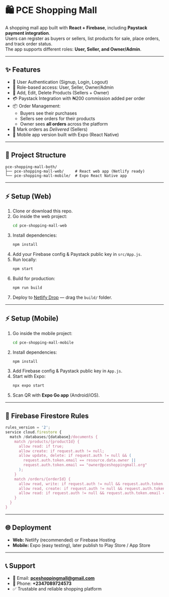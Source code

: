 # 🛍️ PCE Shopping Mall  

A shopping mall app built with **React + Firebase**, including **Paystack payment integration**.  
Users can register as buyers or sellers, list products for sale, place orders, and track order status.  
The app supports different roles: **User, Seller, and Owner/Admin**.  

---

## ✨ Features
- 🔑 User Authentication (Signup, Login, Logout)  
- 👤 Role-based access: User, Seller, Owner/Admin  
- 🛒 Add, Edit, Delete Products (Sellers + Owner)  
- 💳 Paystack Integration with ₦200 commission added per order  
- 📦 Order Management:  
  - Buyers see their purchases  
  - Sellers see orders for their products  
  - Owner sees **all orders** across the platform  
- 🚚 Mark orders as *Delivered* (Sellers)  
- 📱 Mobile app version built with Expo (React Native)  

---

## 📂 Project Structure
```
pce-shopping-mall-both/
├── pce-shopping-mall-web/     # React web app (Netlify ready)
└── pce-shopping-mall-mobile/  # Expo React Native app
```

---

## ⚡ Setup (Web)
1. Clone or download this repo.  
2. Go inside the web project:  
   ```bash
   cd pce-shopping-mall-web
   ```
3. Install dependencies:  
   ```bash
   npm install
   ```
4. Add your Firebase config & Paystack public key in `src/App.js`.  
5. Run locally:  
   ```bash
   npm start
   ```
6. Build for production:  
   ```bash
   npm run build
   ```
7. Deploy to [Netlify Drop](https://app.netlify.com/drop) — drag the `build/` folder.

---

## ⚡ Setup (Mobile)
1. Go inside the mobile project:  
   ```bash
   cd pce-shopping-mall-mobile
   ```
2. Install dependencies:  
   ```bash
   npm install
   ```
3. Add Firebase config & Paystack public key in `App.js`.  
4. Start with Expo:  
   ```bash
   npx expo start
   ```
5. Scan QR with **Expo Go app** (Android/iOS).  

---

## 🔐 Firebase Firestore Rules
```js
rules_version = '2';
service cloud.firestore {
  match /databases/{database}/documents {
    match /products/{productId} {
      allow read: if true;
      allow create: if request.auth != null;
      allow update, delete: if request.auth != null && (
        request.auth.token.email == resource.data.owner ||
        request.auth.token.email == "owner@pceshoppingmall.org"
      );
    }
    match /orders/{orderId} {
      allow read, write: if request.auth != null && request.auth.token.email == "owner@pceshoppingmall.org";
      allow read, create: if request.auth != null && request.auth.token.email == request.resource.data.buyer;
      allow read: if request.auth != null && request.auth.token.email == resource.data.seller;
    }
  }
}
```

---

## 🌐 Deployment
- **Web:** Netlify (recommended) or Firebase Hosting  
- **Mobile:** Expo (easy testing), later publish to Play Store / App Store  

---

## 📞 Support
- 📧 Email: **pceshoppingmall@gmail.com**  
- 📱 Phone: **+2347089724573**  
- ✅ Trustable and reliable shopping platform  
